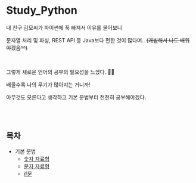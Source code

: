 # Study_Python
내 친구 김모씨가 파이썬에 푹 빠져서 이유를 물어보니

문자열 처리 및 파싱, REST API 등 Java보다 편한 것이 많다며.. ~~(괘씸해서 나도 배워야겠음^^)~~  

<br>

그렇게 새로운 언어의 공부의 필요성을 느꼈다. 🤦‍♂

배울수록 나의 무기가 많아지는 거니까!

아무것도 모른다고 생각하고 기본 문법부터 천천히 공부해야겠다.  

<br>

<br>

## 목차

- 기본 문법
  - [숫자 자료형](https://github.com/seongmink/Study_Python/tree/master/basic/1.%20%EC%88%AB%EC%9E%90%20%EC%9E%90%EB%A3%8C%ED%98%95.md)
  - [문자 자료형](https://github.com/seongmink/Study_Python/tree/master/basic/2.%20%EB%AC%B8%EC%9E%90%20%EC%9E%90%EB%A3%8C%ED%98%95.md)
  - [if문](https://github.com/seongmink/Study_Python/tree/master/basic/3.%20if%EB%AC%B8.md)



